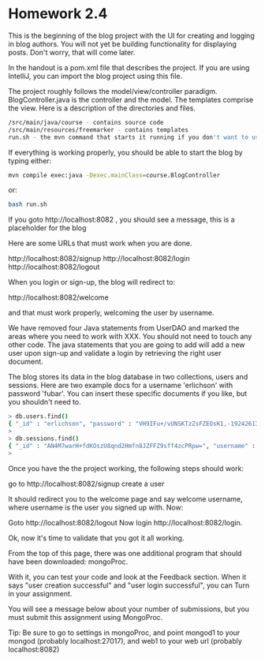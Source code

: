 # Homework 2.4

This is the beginning of the blog project with the UI for creating and logging in blog authors. You will not yet be building functionality for displaying posts. Don't worry, that will come later.

In the handout is a pom.xml file that describes the project. If you are using IntelliJ, you can import the blog project using this file.

The project roughly follows the model/view/controller paradigm. BlogController.java is the controller and the model. The templates comprise the view. Here is a description of the directories and files.

```bash
/src/main/java/course - contains source code
/src/main/resources/freemarker - contains templates
run.sh - the mvn command that starts it running if you don't want to use an IDE
```

If everything is working properly, you should be able to start the blog by typing either:

```bash
mvn compile exec:java -Dexec.mainClass=course.BlogController
```

or:

```bash
bash run.sh
```

If you goto http://localhost:8082 , you should see a message, this is a placeholder for the blog

Here are some URLs that must work when you are done.

http://localhost:8082/signup
http://localhost:8082/login
http://localhost:8082/logout

When you login or sign-up, the blog will redirect to:

http://localhost:8082/welcome

and that must work properly, welcoming the user by username.

We have removed four Java statements from UserDAO and marked the areas where you need to work with XXX. You should not need to touch any other code. The java statements that you are going to add will add a new user upon sign-up and validate a login by retrieving the right user document.

The blog stores its data in the blog database in two collections, users and sessions. Here are two example docs for a username 'erlichson' with password 'fubar'. You can insert these specific documents if you like, but you shouldn't need to.

```bash
> db.users.find()
{ "_id" : "erlichson", "password" : "VH9IFu+/vUNSKTzZsFZEOsK1,-1924261330" }
>
> db.sessions.find()
{ "_id" : "AN4M7warH+fdKOszU8qnd2Hmfn8JZFFZ9sff4zcPRpw=", "username" : "erlichson" }
>
```

Once you have the the project working, the following steps should work:

go to http://localhost:8082/signup
create a user

It should redirect you to the welcome page and say welcome username, where username is the user you signed up with. Now:

Goto http://localhost:8082/logout
Now login http://localhost:8082/login.

Ok, now it's time to validate that you got it all working.

From the top of this page, there was one additional program that should have been downloaded: mongoProc.

With it, you can test your code and look at the Feedback section. When it says "user creation successful" and "user login successful", you can Turn in your assignment.

You will see a message below about your number of submissions, but you must submit this assignment using MongoProc.

Tip: Be sure to go to settings in mongoProc, and point mongod1 to your mongod (probably localhost:27017), and web1 to your web url (probably localhost:8082)